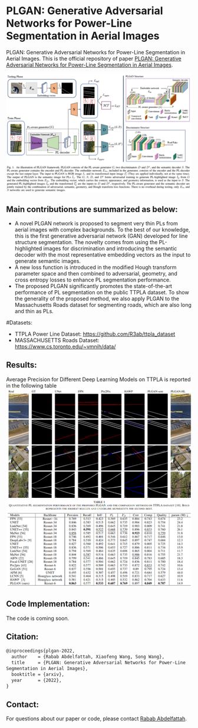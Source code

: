 # PLGAN: Generative Adversarial Networks for Power-Line Segmentation in Aerial Images

PLGAN: Generative Adversarial Networks for Power-Line Segmentation in Aerial Images. This is the official repository of paper [PLGAN: Generative Adversarial Networks for Power-Line Segmentation in Aerial Images](https://arxiv.org/abs/2204.07243). 

![Screenshot](PLGAN.png)

## Main contributions are summarized as below:
* A novel PLGAN network is proposed to segment very thin PLs from aerial images with complex backgrounds. To the best of our knowledge, this is the first generative adversarial network (GAN) developed for line structure segmentation. The novelty comes from using the PL-highlighted images for discrimination and introducing the semantic decoder with the most representative embedding vectors as the input to generate semantic images.
* A new loss function is introduced in the modified Hough transform parameter space and then combined to adversarial, geometry, and cross entropy losses to enhance PL segmentation performance.
* The proposed PLGAN significantly promotes the state-of-the-art performance of PL segmentation on the public TTPLA dataset. To show the generality of the proposed method, we also apply PLGAN to the Massachusetts Roads dataset for segmenting roads, which are also long and thin as PLs.

#Datasets:
* TTPLA Power Line Dataset: 
   https://github.com/R3ab/ttpla_dataset
* MASSACHUSETTS Roads Dataset:   https://www.cs.toronto.edu/~vmnih/data/ 
## Results:

Average Precision for Different Deep Learning Models on TTPLA is reported in the following table
![results](results_PL.png)
![results](results.png)


## Code Implementation:
   The code is coming soon.
   
## Citation:
```
@inproceedings{plgan-2022,
  author    = {Rabab Abdelfattah, Xiaofeng Wang, Song Wang},
  title     = {PLGAN: Generative Adversarial Networks for Power-Line Segmentation in Aerial Images},
  booktitle = {arxiv},
  year      = {2022},
}
```
## Contact:
For questions about our paper or code, please contact [Rabab Abdelfattah](rabab@email.sc.edu).
